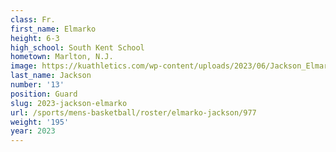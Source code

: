 ```yaml
---
class: Fr.
first_name: Elmarko
height: 6-3
high_school: South Kent School
hometown: Marlton, N.J.
image: https://kuathletics.com/wp-content/uploads/2023/06/Jackson_Elmarko_2023-600x400.jpg
last_name: Jackson
number: '13'
position: Guard
slug: 2023-jackson-elmarko
url: /sports/mens-basketball/roster/elmarko-jackson/977
weight: '195'
year: 2023
---
```

